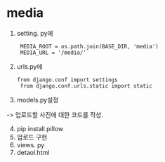 # media
1. setting. py에 
 
        MEDIA_ROOT = os.path.join(BASE_DIR, 'media')
        MEDIA_URL = '/media/'

2. urls.py에
   
       from django.conf import settings
        from django.conf.urls.static import static

3. models.py설정
   
-> 업로드할 사진에 대한 코드를 작성.

4. pip install pillow
5. 업로드 구현
6. views. py 
7. detaol.html
   